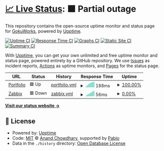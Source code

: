 # [📈 Live Status](https://GokuWorks.github.io/GokuWorks-Upptime): <!--live status--> **🟧 Partial outage**

This repository contains the open-source uptime monitor and status page for [GokuWorks](https://GokuWorks.github.io/GokuWorks-Upptime), powered by [Upptime](https://github.com/upptime/upptime).

[![Uptime CI](https://github.com/GokuWorks/GokuWorks-Upptime/workflows/Uptime%20CI/badge.svg)](https://github.com/GokuWorks/GokuWorks-Upptime/actions?query=workflow%3A%22Uptime+CI%22)
[![Response Time CI](https://github.com/GokuWorks/GokuWorks-Upptime/workflows/Response%20Time%20CI/badge.svg)](https://github.com/GokuWorks/GokuWorks-Upptime/actions?query=workflow%3A%22Response+Time+CI%22)
[![Graphs CI](https://github.com/GokuWorks/GokuWorks-Upptime/workflows/Graphs%20CI/badge.svg)](https://github.com/GokuWorks/GokuWorks-Upptime/actions?query=workflow%3A%22Graphs+CI%22)
[![Static Site CI](https://github.com/GokuWorks/GokuWorks-Upptime/workflows/Static%20Site%20CI/badge.svg)](https://github.com/GokuWorks/GokuWorks-Upptime/actions?query=workflow%3A%22Static+Site+CI%22)
[![Summary CI](https://github.com/GokuWorks/GokuWorks-Upptime/workflows/Summary%20CI/badge.svg)](https://github.com/GokuWorks/GokuWorks-Upptime/actions?query=workflow%3A%22Summary+CI%22)

With [Upptime](https://upptime.js.org), you can get your own unlimited and free uptime monitor and status page, powered entirely by a GitHub repository. We use [Issues](https://github.com/GokuWorks/GokuWorks-Upptime/issues) as incident reports, [Actions](https://github.com/GokuWorks/GokuWorks-Upptime/actions) as uptime monitors, and [Pages](https://GokuWorks.github.io/GokuWorks-Upptime) for the status page.

<!--start: status pages-->
<!-- This summary is generated by Upptime (https://github.com/upptime/upptime) -->
<!-- Do not edit this manually, your changes will be overwritten -->
<!-- prettier-ignore -->
| URL | Status | History | Response Time | Uptime |
| --- | ------ | ------- | ------------- | ------ |
| <img alt="" src="https://icons.duckduckgo.com/ip3/notcjsite.work.ico" height="13"> [Portfolio](https://notcjsite.work) | 🟩 Up | [portfolio.yml](https://github.com/GokuWorks/GokuWorks-Upptime/commits/HEAD/history/portfolio.yml) | <details><summary><img alt="Response time graph" src="./graphs/portfolio/response-time-week.png" height="20"> 188ms</summary><br><a href="https://GokuWorks.github.io/GokuWorks-Upptime/history/portfolio"><img alt="Response time 188" src="https://img.shields.io/endpoint?url=https%3A%2F%2Fraw.githubusercontent.com%2FGokuWorks%2FGokuWorks-Upptime%2FHEAD%2Fapi%2Fportfolio%2Fresponse-time.json"></a><br><a href="https://GokuWorks.github.io/GokuWorks-Upptime/history/portfolio"><img alt="24-hour response time 188" src="https://img.shields.io/endpoint?url=https%3A%2F%2Fraw.githubusercontent.com%2FGokuWorks%2FGokuWorks-Upptime%2FHEAD%2Fapi%2Fportfolio%2Fresponse-time-day.json"></a><br><a href="https://GokuWorks.github.io/GokuWorks-Upptime/history/portfolio"><img alt="7-day response time 188" src="https://img.shields.io/endpoint?url=https%3A%2F%2Fraw.githubusercontent.com%2FGokuWorks%2FGokuWorks-Upptime%2FHEAD%2Fapi%2Fportfolio%2Fresponse-time-week.json"></a><br><a href="https://GokuWorks.github.io/GokuWorks-Upptime/history/portfolio"><img alt="30-day response time 188" src="https://img.shields.io/endpoint?url=https%3A%2F%2Fraw.githubusercontent.com%2FGokuWorks%2FGokuWorks-Upptime%2FHEAD%2Fapi%2Fportfolio%2Fresponse-time-month.json"></a><br><a href="https://GokuWorks.github.io/GokuWorks-Upptime/history/portfolio"><img alt="1-year response time 188" src="https://img.shields.io/endpoint?url=https%3A%2F%2Fraw.githubusercontent.com%2FGokuWorks%2FGokuWorks-Upptime%2FHEAD%2Fapi%2Fportfolio%2Fresponse-time-year.json"></a></details> | <details><summary><a href="https://GokuWorks.github.io/GokuWorks-Upptime/history/portfolio">100.00%</a></summary><a href="https://GokuWorks.github.io/GokuWorks-Upptime/history/portfolio"><img alt="All-time uptime 100.00%" src="https://img.shields.io/endpoint?url=https%3A%2F%2Fraw.githubusercontent.com%2FGokuWorks%2FGokuWorks-Upptime%2FHEAD%2Fapi%2Fportfolio%2Fuptime.json"></a><br><a href="https://GokuWorks.github.io/GokuWorks-Upptime/history/portfolio"><img alt="24-hour uptime 100.00%" src="https://img.shields.io/endpoint?url=https%3A%2F%2Fraw.githubusercontent.com%2FGokuWorks%2FGokuWorks-Upptime%2FHEAD%2Fapi%2Fportfolio%2Fuptime-day.json"></a><br><a href="https://GokuWorks.github.io/GokuWorks-Upptime/history/portfolio"><img alt="7-day uptime 100.00%" src="https://img.shields.io/endpoint?url=https%3A%2F%2Fraw.githubusercontent.com%2FGokuWorks%2FGokuWorks-Upptime%2FHEAD%2Fapi%2Fportfolio%2Fuptime-week.json"></a><br><a href="https://GokuWorks.github.io/GokuWorks-Upptime/history/portfolio"><img alt="30-day uptime 100.00%" src="https://img.shields.io/endpoint?url=https%3A%2F%2Fraw.githubusercontent.com%2FGokuWorks%2FGokuWorks-Upptime%2FHEAD%2Fapi%2Fportfolio%2Fuptime-month.json"></a><br><a href="https://GokuWorks.github.io/GokuWorks-Upptime/history/portfolio"><img alt="1-year uptime 100.00%" src="https://img.shields.io/endpoint?url=https%3A%2F%2Fraw.githubusercontent.com%2FGokuWorks%2FGokuWorks-Upptime%2FHEAD%2Fapi%2Fportfolio%2Fuptime-year.json"></a></details>
| <img alt="" src="https://icons.duckduckgo.com/ip3/zab.notcjsite.work.ico" height="13"> [Zabbix](https://zab.notcjsite.work) | 🟥 Down | [zabbix.yml](https://github.com/GokuWorks/GokuWorks-Upptime/commits/HEAD/history/zabbix.yml) | <details><summary><img alt="Response time graph" src="./graphs/zabbix/response-time-week.png" height="20"> 56ms</summary><br><a href="https://GokuWorks.github.io/GokuWorks-Upptime/history/zabbix"><img alt="Response time 56" src="https://img.shields.io/endpoint?url=https%3A%2F%2Fraw.githubusercontent.com%2FGokuWorks%2FGokuWorks-Upptime%2FHEAD%2Fapi%2Fzabbix%2Fresponse-time.json"></a><br><a href="https://GokuWorks.github.io/GokuWorks-Upptime/history/zabbix"><img alt="24-hour response time 56" src="https://img.shields.io/endpoint?url=https%3A%2F%2Fraw.githubusercontent.com%2FGokuWorks%2FGokuWorks-Upptime%2FHEAD%2Fapi%2Fzabbix%2Fresponse-time-day.json"></a><br><a href="https://GokuWorks.github.io/GokuWorks-Upptime/history/zabbix"><img alt="7-day response time 56" src="https://img.shields.io/endpoint?url=https%3A%2F%2Fraw.githubusercontent.com%2FGokuWorks%2FGokuWorks-Upptime%2FHEAD%2Fapi%2Fzabbix%2Fresponse-time-week.json"></a><br><a href="https://GokuWorks.github.io/GokuWorks-Upptime/history/zabbix"><img alt="30-day response time 56" src="https://img.shields.io/endpoint?url=https%3A%2F%2Fraw.githubusercontent.com%2FGokuWorks%2FGokuWorks-Upptime%2FHEAD%2Fapi%2Fzabbix%2Fresponse-time-month.json"></a><br><a href="https://GokuWorks.github.io/GokuWorks-Upptime/history/zabbix"><img alt="1-year response time 56" src="https://img.shields.io/endpoint?url=https%3A%2F%2Fraw.githubusercontent.com%2FGokuWorks%2FGokuWorks-Upptime%2FHEAD%2Fapi%2Fzabbix%2Fresponse-time-year.json"></a></details> | <details><summary><a href="https://GokuWorks.github.io/GokuWorks-Upptime/history/zabbix">0.00%</a></summary><a href="https://GokuWorks.github.io/GokuWorks-Upptime/history/zabbix"><img alt="All-time uptime 0.00%" src="https://img.shields.io/endpoint?url=https%3A%2F%2Fraw.githubusercontent.com%2FGokuWorks%2FGokuWorks-Upptime%2FHEAD%2Fapi%2Fzabbix%2Fuptime.json"></a><br><a href="https://GokuWorks.github.io/GokuWorks-Upptime/history/zabbix"><img alt="24-hour uptime 0.00%" src="https://img.shields.io/endpoint?url=https%3A%2F%2Fraw.githubusercontent.com%2FGokuWorks%2FGokuWorks-Upptime%2FHEAD%2Fapi%2Fzabbix%2Fuptime-day.json"></a><br><a href="https://GokuWorks.github.io/GokuWorks-Upptime/history/zabbix"><img alt="7-day uptime 0.00%" src="https://img.shields.io/endpoint?url=https%3A%2F%2Fraw.githubusercontent.com%2FGokuWorks%2FGokuWorks-Upptime%2FHEAD%2Fapi%2Fzabbix%2Fuptime-week.json"></a><br><a href="https://GokuWorks.github.io/GokuWorks-Upptime/history/zabbix"><img alt="30-day uptime 0.00%" src="https://img.shields.io/endpoint?url=https%3A%2F%2Fraw.githubusercontent.com%2FGokuWorks%2FGokuWorks-Upptime%2FHEAD%2Fapi%2Fzabbix%2Fuptime-month.json"></a><br><a href="https://GokuWorks.github.io/GokuWorks-Upptime/history/zabbix"><img alt="1-year uptime 0.00%" src="https://img.shields.io/endpoint?url=https%3A%2F%2Fraw.githubusercontent.com%2FGokuWorks%2FGokuWorks-Upptime%2FHEAD%2Fapi%2Fzabbix%2Fuptime-year.json"></a></details>

<!--end: status pages-->

[**Visit our status website →**](https://GokuWorks.github.io/GokuWorks-Upptime)

## 📄 License

- Powered by: [Upptime](https://github.com/upptime/upptime)
- Code: [MIT](./LICENSE) © [Anand Chowdhary](https://anandchowdhary.com), supported by [Pabio](https://pabio.com)
- Data in the `./history` directory: [Open Database License](https://opendatacommons.org/licenses/odbl/1-0/)
